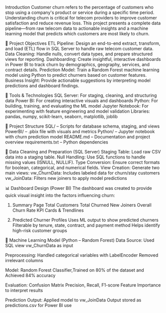 Introduction
Customer churn refers to the percentage of customers who stop using a company's product or service during a specific time period. Understanding churn is critical for telecom providers to improve customer satisfaction and reduce revenue loss. This project presents a complete data pipeline—from raw telecom data to actionable insights and a machine learning model that predicts which customers are most likely to churn.

🎯 Project Objectives
ETL Pipeline: Design an end-to-end extract, transform, and load (ETL) flow in SQL Server to handle raw telecom customer data.
Data Cleaning: Handle nulls, convert data types, and prepare structured views for reporting.
Dashboarding: Create insightful, interactive dashboards in Power BI to track churn by demographics, geography, services, and contract details.
Prediction Model: Train a Random Forest machine learning model using Python to predict churners based on customer features.
Business Insight: Provide actionable suggestions by interpreting model predictions and dashboard findings.

🧰 Tools & Technologies
SQL Server: For staging, cleaning, and structuring data
Power BI: For creating interactive visuals and dashboards
Python: For building, training, and evaluating the ML model
Jupyter Notebook: For experimenting with feature engineering and model validation
Libraries: pandas, numpy, scikit-learn, seaborn, matplotlib, joblib

📁 Project Structure
SQL/ – Scripts for database schema, staging, and views
PowerBI/ – .pbix file with visuals and metrics
Python/ – Jupyter notebook with churn prediction model
README.md – Documentation and project overview
requirements.txt – Python dependencies

🧪 Data Cleaning and Preparation (SQL Server)
Staging Table: Load raw CSV data into a staging table.
Null Handling: Use SQL functions to handle missing values (ISNULL, NULLIF).
Type Conversion: Ensure correct formats for boolean, categorical, and numerical fields.
View Creation: Generate two main views:
vw_ChurnData: Includes labeled data for churn/stay customers
vw_JoinData: Filters new joiners to apply model predictions

📊 Dashboard Design (Power BI)
The dashboard was created to provide quick visual insight into the factors influencing churn:

1. Summary Page
Total Customers
Total Churned
New Joiners
Overall Churn Rate
KPI Cards & Trendlines


2. Predicted Churner Profiles
Uses ML output to show predicted churners
Filterable by tenure, state, contract, and payment method
Helps identify high-risk customer groups


🤖 Machine Learning Model (Python – Random Forest)
Data Source: Used SQL view vw_ChurnData as input

Preprocessing:
Handled categorical variables with LabelEncoder
Removed irrelevant columns

Model: Random Forest Classifier,Trained on 80% of the dataset and Achieved 84% accuracy

Evaluation:
Confusion Matrix
Precision, Recall, F1-score
Feature Importance to interpret results

Prediction Output:
Applied model to vw_JoinData
Output stored as predictions.csv for Power BI use

